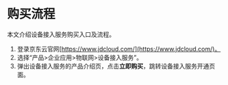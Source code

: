 # 购买流程

本文介绍设备接入服务购买入口及流程。

1. 登录京东云官网[https://www.jdcloud.com/](https://www.jdcloud.com/)。
2. 选择“产品>企业应用>物联网>设备接入服务”。
3. 弹出设备接入服务的产品介绍页，点击**立即购买**，跳转设备接入服务开通页面。
 



